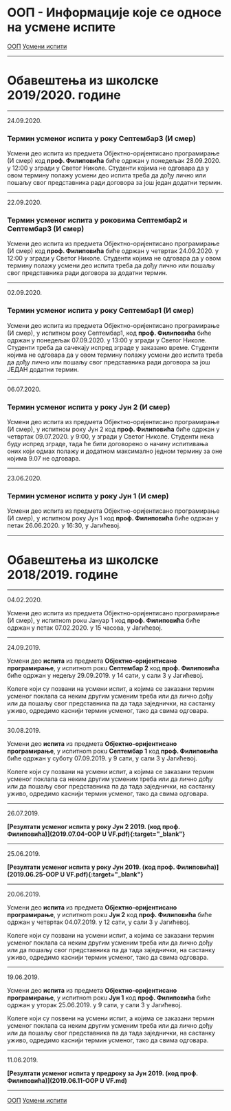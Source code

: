 # ООП - Информације које се односе на усмене испите

[ООП](../../README.md) [Усмени испити](../README.md)

---

# Обавештења из школске 2019/2020. године

---

24.09.2020.

### Термин усменог испита у року Септембар3 (И смер)

Усмени део испита из предмета Објектно-оријентисано програмирање (И смер) код **проф. Филиповића** биће одржан у понедељак 28.09.2020. у 12:00 у згради у Светог Николе. Студенти којима не одговара да у овом термину полажу усмени део испита треба да дођу лично или пошаљу свог представника ради договора за још један додатни термин.

---

22.09.2020.

### Термин усменог испита у роковима Септембар2 и Септембар3 (И смер)

Усмени део испита из предмета Објектно-оријентисано програмирање (И смер) код **проф. Филиповића** биће одржан у четвртак 24.09.2020. у 12:00 у згради у Светог Николе. Студенти којима не одговара да у овом термину полажу усмени део испита треба да дођу лично или пошаљу свог представника ради договора за додатни термин.

---

02.09.2020.

### Термин усменог испита у року Септембар1 (И смер)

Усмени део испита из предмета Објектно-оријентисано програмирање (И смер), у испитнoм року Септембар1,  код **проф. Филиповића** биће одржан у понедељак 07.09.2020. у 13:00 у згради у Светог Николе. Студенти треба да сачекају испред зграде у заказано време. Студенти којима не одговара да у овом термину полажу усмени део испита треба да дођу лично или пошаљу свог представника ради договора за још ЈЕДАН додатни термин.

---

06.07.2020.

### Термин усменог испита у року Јун 2 (И смер)

Усмени део испита из предмета Објектно-оријентисано програмирање (И смер), у испитнoм року Јун 2  код **проф. Филиповића** биће одржан у четвртак 09.07.2020. у 9:00, у згради у Светог Николе. 
Студенти нека буду испред зграде, тада ће бити договорено о начину испитивања оних који одмах полажу и 
додатном максимално једном термину за оне којима 9.07 не одговара.

---

23.06.2020.

### Термин усменог испита у року Јун 1 (И смер)

Усмени део испита из предмета Објектно-оријентисано програмирање (И смер), у испитнoм року Јун 1  код **проф. Филиповића** биће одржан у петак 26.06.2020. у 16:30, у Јагићевој.

---
# Обавештења из школске 2018/2019. године
---

04.02.2020.

Усмени део испита из предмета Објектно-оријентисано програмирање (И смер), у испитнom рокu Јануар 1  код **проф. Филиповића** биће одржан у петак 07.02.2020. у 15 часова, у Јагићевој.

---

24.09.2019.

Усмени део **испита** из предмета **Објектно-оријентисано програмирање**, у испитнom рокu **Септембар 2**  код **проф. Филиповића** биће одржан у недељу 29.09.2019. у 14 сати, у сали 3 у Јагићевој.

Колеге који су позвани на усмени испит, а којима се заказани термин усменог поклапа са неким другим усменим треба или да лично дођу или да пошаљу свог представника па да
тада заједнички, на састанку уживо, одредимо каснији термин усменог, тако да свима одговара.

---

30.08.2019.

Усмени део **испита** из предмета **Објектно-оријентисано програмирање**, у испитнom рокu **Септембар 1**  код **проф. Филиповића** биће одржан у суботу 07.09.2019. у 9 сати, у сали 3 у Јагићевој.

Колеге који су позвани на усмени испит, а којима се заказани термин усменог поклапа са неким другим усменим треба или да лично дођу или да пошаљу свог представника па да
тада заједнички, на састанку уживо, одредимо каснији термин усменог, тако да свима одговара.

---

26.07.2019.

**[Резултати усменог испита у року Јун 2 2019. (код проф. Филиповића)](2019.07.04-OOP U VF.pdf){:target="_blank"}**

---

25.06.2019.

**[Резултати усменог испита у року Јун 2019. (код проф. Филиповића)](2019.06.25-OOP U VF.pdf){:target="_blank"}**

---

20.06.2019.

Усмени део **испита** из предмета **Објектно-оријентисано програмирање**, у испитнom рокu **Јун 2**  код **проф. Филиповића** биће одржан у четвртак 04.07.2019. у 12 сати, у сали 3 у Јагићевој.

Колеге који су позвани на усмени испит, а којима се заказани термин усменог поклапа са неким другим усменим треба или да лично дођу или да пошаљу свог представника па да
тада заједнички, на састанку уживо, одредимо каснији термин усменог, тако да свима одговара.

---

19.06.2019.

Усмени део **испита** из предмета **Објектно-оријентисано програмирање**, у испитнom рокu **Јун 1**  код **проф. Филиповића** биће одржан у уторак 25.06.2019. у 9 сати, у сали 3 у Јагићевој.

Колеге који су поѕвени на усмени испит, а којима се заказани термин усменог поклапа са неким другим усменим треба или да лично дођу или да пошаљу свог представника па да
тада заједнички, на састанку уживо, одредимо каснији термин усменог, тако да свима одговара.

---

11.06.2019.

**[Резултати усменог испита у предроку за Јун 2019. (код проф. Филиповића)](2019.06.11-OOP U VF.md)**

---

[ООП](../../README.md) [Усмени испити](../README.md)
